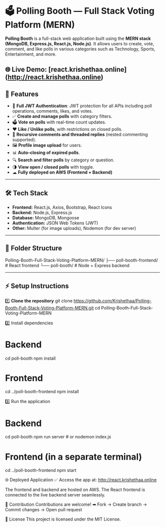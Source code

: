 # 🗳️ Polling Booth — Full Stack Voting Platform (MERN)

**Polling Booth** is a full-stack web application built using the **MERN stack (MongoDB, Express.js, React.js, Node.js)**. It allows users to create, vote, comment, and like polls in various categories such as Technology, Sports, Entertainment, and more.

🌐 **Live Demo:** [react.krishethaa.online] (http://react.krishethaa.online)
---

## 🚀 Features

- 🔐 **Full JWT Authentication**: JWT protection for all APIs including poll operations, comments, likes, and votes.
- ✅ **Create and manage polls** with category filters.
- 🗳️ **Vote on polls** with real-time count updates.
- ❤️ **Like / Unlike polls**, with restrictions on closed polls.
- 💬 **Recursive comments and threaded replies** (nested commenting supported).
- 🖼️ **Profile image upload** for users.
- 📊 **Auto-closing of expired polls**.
- 🔍 **Search and filter polls** by category or question.
- 🌗 **View open / closed polls** with toggle.
- ☁ **Fully deployed on AWS (Frontend + Backend)**

---

## 🛠️ Tech Stack

- **Frontend:** React.js, Axios, Bootstrap, React Icons  
- **Backend:** Node.js, Express.js  
- **Database:** MongoDB, Mongoose  
- **Authentication:** JSON Web Tokens (JWT)  
- **Other:** Multer (for image uploads), Nodemon (for dev server)

---

## 📁 Folder Structure
Polling-Booth-Full-Stack-Voting-Platform-MERN/
├── poll-booth-frontend/ # React frontend
└── poll-booth/ # Node + Express backend

---

## ⚡ Setup Instructions

1️⃣ **Clone the repository**
git clone https://github.com/Krishethaa/Polling-Booth-Full-Stack-Voting-Platform-MERN.git
cd Polling-Booth-Full-Stack-Voting-Platform-MERN

2️⃣ Install dependencies
# Backend
cd poll-booth
npm install

# Frontend
cd ../poll-booth-frontend
npm install

3️⃣ Run the application
# Backend
cd poll-booth
npm run server  # or nodemon index.js

# Frontend (in a separate terminal)
cd ../poll-booth-frontend
npm start

🌐 Deployed Application
✅ Access the app at: http://react.krishethaa.online

The frontend and backend are hosted on AWS. The React frontend is connected to the live backend server seamlessly.

🤝 Contribution
Contributions are welcome!
➡ Fork → Create branch → Commit changes → Open pull request

📄 License
This project is licensed under the MIT License.

